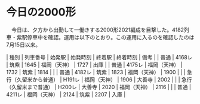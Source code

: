 # 今日の2000形

<div class="section">　今日は、夕方から出勤して一働きする2000形2021編成を目撃した。4182列車・紫駅停車中を確認。運用は以下のとおり。この運用に入るのを確認したのは7月15日以来。

| 種別 | 列車番号 | 始発駅 | 始発時刻 | 終着駅 | 終着時刻 | 備考 |
| 普通 | 4168レ | 筑紫 | 1645 | 福岡（天神） | 1727 | 出庫 |
| 普通 | 4175レ | 福岡（天神） | 1732 | 筑紫 | 1814 |  |
| 普通 | 4182レ | 筑紫 | 1823 | 福岡（天神） | 1900 |  |
| 急行（久留米から普通） | H191レ | 福岡（天神） | 1906 | 大善寺 | 2002 |  |
| 急行（久留米まで普通） | H200レ | 大善寺 | 2020 | 福岡（天神） | 2116 |  |
| 普通 | 4211レ | 福岡（天神） | 2124 | 筑紫 | 2207 | 入庫 |

</div>